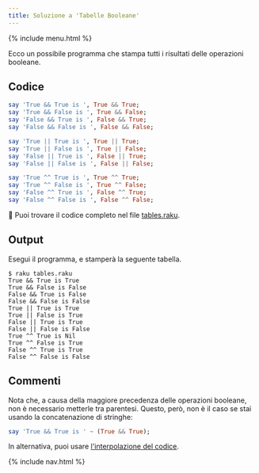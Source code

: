 ```yaml
---
title: Soluzione a 'Tabelle Booleane'
---
```


{% include menu.html %}

Ecco un possibile programma che stampa tutti i risultati delle operazioni booleane.

## Codice

```raku
say 'True && True is ', True && True; 
say 'True && False is ', True && False;
say 'False && True is ', False && True;
say 'False && False is ', False && False;

say 'True || True is ', True || True; 
say 'True || False is ', True || False;
say 'False || True is ', False || True;
say 'False || False is ', False || False;

say 'True ^^ True is ', True ^^ True; 
say 'True ^^ False is ', True ^^ False;
say 'False ^^ True is ', False ^^ True;
say 'False ^^ False is ', False ^^ False;
```

🦋 Puoi trovare il codice completo nel file [tables.raku](https://github.com/ash/raku-course/blob/master/exercises/booleans/tables.raku).

## Output

Esegui il programma, e stamperà la seguente tabella.

```console
$ raku tables.raku
True && True is True
True && False is False
False && True is False
False && False is False
True || True is True
True || False is True
False || True is True
False || False is False
True ^^ True is Nil
True ^^ False is True
False ^^ True is True
False ^^ False is False
```

## Commenti

Nota che, a causa della maggiore precedenza delle operazioni booleane, non è necessario metterle tra parentesi. Questo, però, non è il caso se stai usando la concatenazione di stringhe:

```raku
say 'True && True is ' ~ (True && True);
```

In alternativa, puoi usare [l'interpolazione del codice](/it/essentials/strings/code-interpolation).

{% include nav.html %}